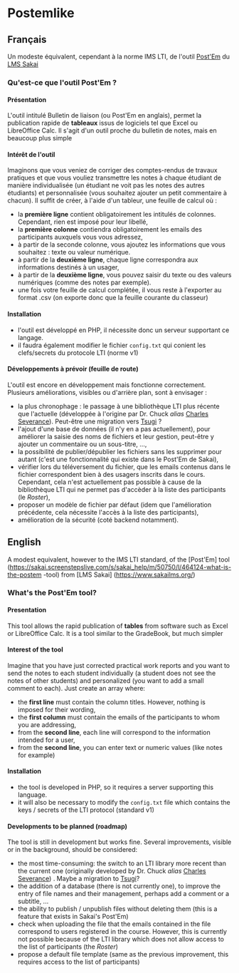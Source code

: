 # Postemlike
## Français
 Un modeste équivalent, cependant à la norme IMS LTI, de l'outil [Post'Em](https://sakai.screenstepslive.com/s/sakai_help/m/50750/l/464124-what-is-the-postem-tool)  du [LMS Sakai](https://www.sakailms.org/)
### Qu'est-ce que l'outil Post'Em ?
#### Présentation
L'outil intitulé Bulletin de liaison (ou Post'Em en anglais), permet la publication rapide de __tableaux__ issus de logiciels tel que Excel ou LibreOffice Calc. Il s'agit d'un outil proche du bulletin de notes, mais en beaucoup plus simple

#### Intérêt de l'outil
Imaginons que vous veniez de corriger des comptes-rendus de travaux pratiques et que vous vouliez transmettre les notes à chaque étudiant de manière individualisée (un étudiant ne voit pas les notes des autres étudiants) et personnalisée (vous souhaitez ajouter un petit commentaire à chacun). Il suffit de créer, à l'aide d'un tableur, une feuille de calcul où :
- la __première ligne__ contient obligatoirement les intitulés de colonnes. Cependant, rien est imposé pour leur libellé,
- la __première colonne__ contiendra obligatoirement les emails des participants auxquels vous vous adressez,
- à partir de la seconde colonne, vous ajoutez les informations que vous souhaitez : texte ou valeur numérique.  
- à partir de la __deuxième ligne__, chaque ligne correspondra aux informations destinés à un usager,
- à partir de la __deuxième ligne__, vous pouvez saisir du texte ou des valeurs numériques (comme des notes par exemple).
- une fois votre feuille de calcul complétée, il vous reste à l'exporter au format .csv (on exporte donc que la feuille courante du classeur)

#### Installation
- l'outil est développé en PHP, il nécessite donc un serveur supportant ce langage. 
- il faudra également modifier le fichier `config.txt`  qui conient les clefs/secrets du protocole LTI (norme v1)

#### Développements à prévoir (feuille de route)
L'outil est encore en développement mais fonctionne correctement. Plusieurs améliorations, visibles ou d'arrière plan, sont à envisager :
- la plus chronophage : le passage à une bibliothèque LTI plus récente que l'actuelle (développée à l'origine par Dr. Chuck _alias_ [Charles Severance](https://github.com/csev/sakai-lti-test)). Peut-être une migration vers [Tsugi](https://www.tsugi.org/) ?
- l'ajout d'une base de données (il n'y en a pas actuellement), pour améliorer la saisie des noms de fichiers et leur gestion, peut-être y ajouter un commentaire ou un sous-titre, ...,
- la possibilité de publier/dépublier les fichiers sans les supprimer pour autant (c'est une fonctionnalité qui existe dans le Post'Em de Sakai),
- vérifier lors du téléversement du fichier, que les emails contenus dans le fichier correspondent bien à des usagers inscrits dans le cours. Cependant, cela n'est actuellement pas possible à cause de la bibliothèque LTI qui ne permet pas d'accèder à la liste des participants (le _Roster_),
- proposer un modèle de fichier par défaut (idem que l'amélioration précédente, cela nécessite l'accès à la liste des participants),
-  amélioration de la sécurité (coté backend notamment).

## English
A modest equivalent, however to the IMS LTI standard, of the [Post'Em] tool (https://sakai.screenstepslive.com/s/sakai_help/m/50750/l/464124-what-is-the-postem -tool) from [LMS Sakai] (https://www.sakailms.org/)

### What's the Post'Em tool?
#### Presentation
This tool allows the rapid publication of __tables__ from software such as Excel or LibreOffice Calc. It is a tool similar to the GradeBook, but much simpler

#### Interest of the tool
Imagine that you have just corrected practical work reports and you want to send the notes to each student individually (a student does not see the notes of other students) and personalized (you want to add a small comment to each). Just create an array where:
- the __first line__ must contain the column titles. However, nothing is imposed for their wording,
- the __first column__ must contain the emails of the participants to whom you are addressing,
- from the __second line__, each line will correspond to the information intended for a user,
- from the __second line__, you can enter text or numeric values ​​(like notes for example)

#### Installation
- the tool is developed in PHP, so it requires a server supporting this language.
- it will also be necessary to modify the `config.txt` file which contains the keys / secrets of the LTI protocol (standard v1)

#### Developments to be planned (roadmap)
The tool is still in development but works fine. Several improvements, visible or in the background, should be considered:
- the most time-consuming: the switch to an LTI library more recent than the current one (originally developed by Dr. Chuck _alias_ [Charles Severance](https://github.com/csev/sakai-lti-test)) . Maybe a migration to [Tsugi](https://www.tsugi.org/)?
- the addition of a database (there is not currently one), to improve the entry of file names and their management, perhaps add a comment or a subtitle, ...
- the ability to publish / unpublish files without deleting them (this is a feature that exists in Sakai's Post'Em)
- check when uploading the file that the emails contained in the file correspond to users registered in the course. However, this is currently not possible because of the LTI library which does not allow access to the list of participants (the _Roster_)
- propose a default file template (same as the previous improvement, this requires access to the list of participants)